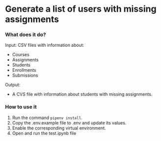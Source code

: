 # Generate a list of users with missing assignments

### What does it do?

Input:
CSV files with information about:

* Courses
* Assignments
* Students
* Enrollments
* Submissions

Output:
* A CVS file with information about students with missing assignments.

### How to use it
1. Run the command ``pipenv install``.
2. Copy the .env.example file to .env and update its values.
3. Enable the corresponding virtual environment.
4. Open and run the test.ipynb file
